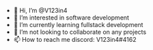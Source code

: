 - 👋 Hi, I’m @V123in4
- 👀 I’m interested in software development
- 🌱 I’m currently learning fullstack development
- 💞️ I’m not looking to collaborate on any projects
- 📫 How to reach me discord: V123in4#4162

<!---
V123in4/V123in4 is a ✨ special ✨ repository because its `README.md` (this file) appears on your GitHub profile.
You can click the Preview link to take a look at your changes.
--->
